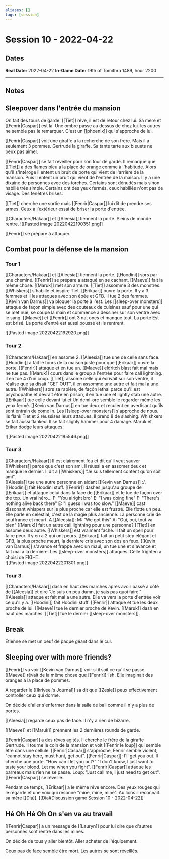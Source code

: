 ```yaml
---
aliases: []
tags: [session]
---
```

# Session 10 - 2022-04-22
## Dates
**Real Date:** 2022-04-22
**In-Game Date:** 19th of Tomithra 1489, hour 2200

---
## Notes
## Sleepover dans l'entrée du mansion

On fait des tours de garde. 
[[Tiet]] rêve, il est de retour chez lui. Sa mère et [[Fenrir|Caspar]] est la. Une ombre passe au dessus de chez lui. les autres ne semble pas le remarquer. C'est un [[phoenix]] qui s'approche de lui.

[[Fenrir|Caspar]] voit une giraffe a la recherche de son frere. Mais il a seulement 3 pommes. Gertrude la giraffe. Sa tante tarte aux bleuets ne peux pas aimer. 

[[Fenrir|Caspar]] se fait réveiller pour son tour de garde. Il remarque que [[Tiet]] a des flames bleu a la place de orange comme à l'habitude. Alors qu'il s'intéroge il entent un bruit de porte qui vient de l'arrière de la mansion. Puis il entent un bruit qui vient de l'entrée de la maison. Il y a une dixaine de personnes avec des torches. Certains sont dénudés mais sinon habillé très simple. Certains ont des yeux fermés, ceux habillés n'ont pas de visage. Des fenêtres brises. 

[[Tiet]] cherche une sortie mais [[Fenrir|Caspar]] lui dit de prendre ses armes. Ceux a l'extérieur essai de briser la porte d'entrée.

[[Characters/Hakaar]] et [[Aleesia]] tiennent la porte. Pleins de monde rentre. 
![[Pasted image 20220422190351.png]]

[[Fenrir]] se prépare à attaquer. 

## Combat pour la défense de la mansion
### Tour 1
[[Characters/Hakaar]] et [[Aleesia]] tiennent la porte. 
[[Hoodini]] sors par une cheminé.
[[Fenrir]] se prépare a attaqué en se cachant.
[[Maeve]] fait la même chose.
[[Maruk]] met son armure.
[[Tiet]] assomme 3 des monstres.
[[Whiskers]] s'habille et inspire Tiet.
[[Erikaar]] ouvre la porte. Il y a 3 femmes et il les attaques avec son épée et GFB. Il tue 2 des femmes.
[[Kevin van Darnus]] va bloquer la porte à l'est.
Les [[sleep-over monsters]] attaque de façon simple avec des couteaux de cuisines sauf pour une qui se met nue, se coupe la main et commence a dessiner sur son ventre avec le sang. [[Maeve]] et [[Fenrir]] ont 3 nat ones et manque tout. La porte Est est brisé. 
La porte d'entré est aussi poussé et ils rentrent.

![[Pasted image 20220422192920.png]]

### Tour 2
[[Characters/Hakaar]] en assome 2.
[[Aleesia]] tue une de celle sans face.
[[Hoodini]] a fait le tours de la maison juste pour que [[Erikaar]] ouvre la porte.
[[Fenrir]] attaque et en tue un.
[[Maeve]] eldritch blast fait mal mais ne tue pas.
[[Maruk]] cours dans le group a l'entrée pour faire call lightning. Il en tue 4 d'un coup.
[[Tiet]] assome celle qui écrivait sur son ventre, il réalise que sa disait "GET OUT", il en assomme une autre et fait mal a une autre.
[[Whiskers]] sors sa rapière, de façôn lethal parce qu'il est psychopathe et devrait être en prison, il en tue une et lightly stab une autre.
[[Erikaar]] tue celle devant lui et Un demi-orc semble le regarder même les yeux fermé. 
[[Kevin van Darnus]] en tue deux et reculent en avertisant qu'ils sont entrain de come in.
Les [[sleep-over monsters]] s'approche de nous. Ils flank Tiet et 2 réussises leurs attaques. Il prend 8 de slashing. Whishkers se fait aussi flanked. Il se fait slighly hammer pour 4 damage. Maruk et Érikar dodge leurs attaques.

![[Pasted image 20220422195546.png]]

### Tour 3
[[Characters/Hakaar]] Il est clairement fou et dit qu'il veut sauver [[Whiskers]] parce que c'est son ami. Il réussi a en assomer deux et manque le dernier. Il dit a [[Whiskers]] "Je suis tellement content qu'on soit ami".   
[[Aleesia]] tue une autre personne en aidant [[Kevin van Darnus]] :/.
[[Hoodini]] fait Hoodini stuff.
[[Fenrir]] dashes jusqu'au groupe de [[Erikaar]] et attaque celui dans la face de [[Erikaar]] et le tue de façon over the top. Un vrai héro... 
	F: "You alright bro" 
	E: "I was doing fine" 
	F: "There's nothing alive back there" 
	E: "I guess I was too slow."
[[Maeve]] cast dissonant whispers sur le plus proche car elle est frustré. Elle flotte un peu. Elle parle en celestial, c'est de la magie plus ancienne. La personne crie de souffrance et meurt.
	A [[Aleesia]]: M: "We got this"
		A: "Oui, oui, tout va bien"
[[Maruk]] fait un autre call lightning pour une personne? 
[[Tiet]] en assome deux autre.
[[Whiskers]] est vraiment faché. Il fait un spell pour faire peur. Il y en a 2 qui ont peurs.
[[Erikaar]] fait un petit step élégant et GFB, la plus proche meurt, la derniere cris avec son dos en feux.
[[Kevin van Darnus]] s'avance et frappe avec un maul, un tue une et s'avance et fait mal a la dernière.
Les [[sleep-over monsters]] attaques. Celle frighten a choisi de FIGHT.   
![[Pasted image 20220422201301.png]]

### Tour 3
[[Characters/Hakaar]] dash en haut des marches après avoir passé à côté de [[Aleesia]] et dire "Je suis un peu dumn, je sais pas quoi faire."
[[Aleesia]] attaque et fait mal a une autre. Elle va vers la porte d'entrée voir ce qu'il y a.
[[Hoodini]] fait Hoodini stuff.
[[Fenrir]] attaque et tue les deux proche de lui.
[[Maeve]] tue le dernier proche de Kevin.
[[Maruk]] dash en haut des marches.
[[Tiet]] tue le dernier [[sleep-over monsters]].

## Break
Étienne se met un oeuf de paque géant dans le cul.

## Sleeping over with more friends?
[[Fenrir]] va voir [[Kevin van Darnus]] voir si il sait ce qu'il se passe. [[Maeve]] rêvait de la même chose que [[Fenrir]]-ish. Elle imaginait des oranges a la place de pommes. 

A regarder le [[Ikriveel's Journal]] sa dit que [[Zesle]] peux effectivement controller ceux qui dorme. 

On décide d'aller s'enfermer dans la salle de ball comme il n'y a plus de portes. 

[[Aleesia]] regarde ceux pas de face. Il n'y a rien de bizarre. 

[[Maeve]] et [[Maruk]] prennent les 2 dernières rounds de garde.

[[Fenrir|Caspar]] a des rêves agités. Il cherche le frêre de la giraffe Gertrude. Il tourne le coin de la mansion et voit [[Fenrir le loup]] qui semble être dans une cellule. [[Fenrir|Caspar]] s'approche, Fenrir semble violent, "cannot stay here, must hunt, get out". [[Fenrir|Caspar]]: I'll get you out. Il cherche une porte. "How can I let you out?" "I don't know, I just want to taste your blood. Let me when you fight". [[Fenrir|Caspar]] attaque les barreaux mais rien ne se passe. Loup: "Just call me, I just need to get out". [[Fenrir|Caspar]] se réveille. 

Pendant ce temps, [[Erikaar]] a le même rêve encore. Des yeux rouges qui le regarde et une voix qui résonne "mine, mine, mine". Au loins il reconnait sa mère [[Dia]].  [[Dia#Discussion game Session 10 - 2022-04-22]]


## Hé Oh Hé Oh On s'en va au travail
[[Fenrir|Caspar]] a un message de [[Lauryn]] pour lui dire que d'autres personnes sont rentré dans les mines. 

On décide de tous y aller bientôt. Aller acheter de l'équipement. 

Ceux pas de face semble être mort. Les autres se sont réveillés. 